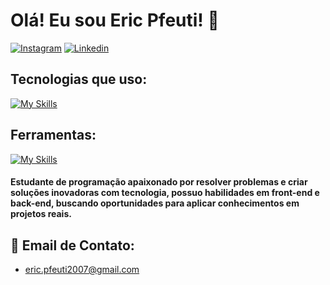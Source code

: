 # Olá! Eu sou Eric Pfeuti! 🤝

[![Instagram](https://img.shields.io/badge/Instagram-E4405F?style=for-the-badge&logo=instagram&logoColor=white)](https://www.instagram.com/eric.pfeuti/)
[![Linkedin](https://img.shields.io/badge/LinkedIn-0077B5?style=for-the-badge&logo=linkedin&logoColor=white)](https://www.linkedin.com/in/eric-pfeuti-b481142a8/)

## Tecnologias que uso:

[![My Skills](https://skillicons.dev/icons?i=js,html,css,nodejs,python,mongo)](https://skillicons.dev)

## Ferramentas:

[![My Skills](https://skillicons.dev/icons?i=figma,vscode,bootstrap,photoshop,github,pycharm)](https://skillicons.dev)

#### Estudante de programação apaixonado por resolver problemas e criar soluções inovadoras com tecnologia, possuo habilidades em front-end e back-end, buscando oportunidades para aplicar conhecimentos em projetos reais. 

## 📧 Email de Contato:
- eric.pfeuti2007@gmail.com



